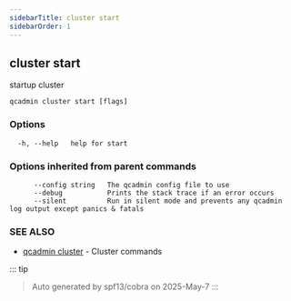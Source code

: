 ```yaml
---
sidebarTitle: cluster start
sidebarOrder: 1
---
```


## cluster start<Badge type="tip" text="4.0.0" />

startup cluster

```
qcadmin cluster start [flags]
```

### Options

```
  -h, --help   help for start
```

### Options inherited from parent commands

```
      --config string   The qcadmin config file to use
      --debug           Prints the stack trace if an error occurs
      --silent          Run in silent mode and prevents any qcadmin log output except panics & fatals
```

### SEE ALSO

* [qcadmin cluster](cluster.md)	 - Cluster commands

::: tip
>Auto generated by spf13/cobra on 2025-May-7
:::